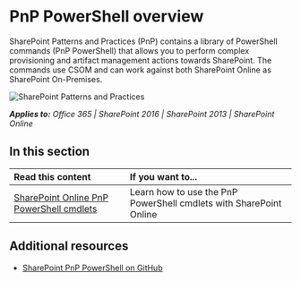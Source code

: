 # PnP PowerShell overview

SharePoint Patterns and Practices (PnP) contains a library of PowerShell commands (PnP PowerShell) that allows you to perform complex provisioning and artifact management actions towards SharePoint. The commands use CSOM and can work against both SharePoint Online as SharePoint On-Premises.

![SharePoint Patterns and Practices](https://devofficecdn.azureedge.net/media/Default/PnP/sppnp.png)


_**Applies to:** Office 365 | SharePoint 2016 | SharePoint 2013 | SharePoint Online_

## In this section

|**Read this content**|**If you want to...**|
|:-----|:-----|
|[SharePoint Online PnP PowerShell cmdlets](pnp-powershell-reference-for-sharepoint-online.md)|Learn how to use the PnP PowerShell cmdlets with SharePoint Online|


## Additional resources
<a name="bk_addresources"> </a>

-  [SharePoint PnP PowerShell on GitHub](https://github.com/SharePoint/PnP-PowerShell)
